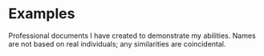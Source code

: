 # Examples
Professional documents I have created to demonstrate my abilities. Names are not based on real individuals; any similarities are coincidental.
